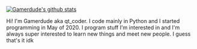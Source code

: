[![Gamerdude's github stats](https://github-readme-stats.vercel.app/api?username=gamerdude333)](https://github.com/gamerdude333/github-readme-stats)

Hi! I'm Gamerdude aka qt_coder. I code mainly in Python and I started programming in May of 2020. I program stuff I'm interested in and I'm always super interested to learn new things and meet new people. I guess that's it idk
